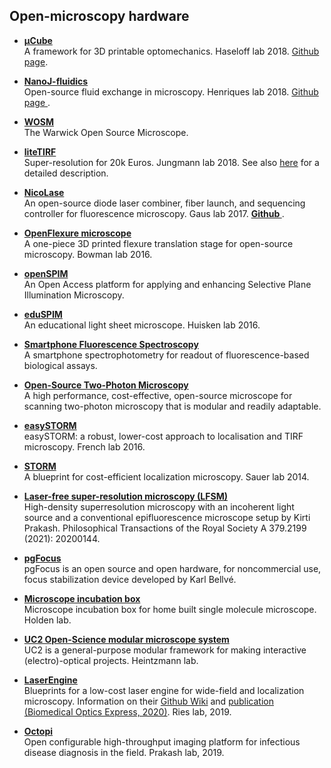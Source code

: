 ## Open-microscopy hardware 
* <a href="https://doi.org/10.5334%2Fjoh.8"> <strong> µCube </strong> <a> <br>
A framework for 3D printable optomechanics. Haseloff lab 2018.  <a href="https://mdelmans.github.io/uCube/"> Github page</a>. 

* <a href="https://doi.org/10.1038/s41467-019-09231-9"> <strong> NanoJ-fluidics </strong> <a> <br>
Open-source fluid exchange in microscopy. Henriques lab 2018. <a href="https://github.com/HenriquesLab/NanoJ-Fluidics"> Github page </a>. 

* <a href="https://wosmic.org/"> <strong> WOSM </strong> </a> <br>
The Warwick Open Source Microscope.

* <a href="https://doi.org/10.1002%2Fcphc.201800630"> <strong> liteTIRF </strong> </a> <br>
Super-resolution for 20k Euros. Jungmann lab 2018. See also <a href="http://www.alexauer.me/litetirf/">here</a> for a detailed description. 

* <a href="https://doi.org/10.1371%2Fjournal.pone.0173879"> <strong> NicoLase </strong> </a> <br>
An open-source diode laser combiner, fiber launch, and sequencing controller for fluorescence microscopy. Gaus lab 2017. <a href="https://github.com/PRNicovich/NicoLase"> <strong> Github </strong> </a>. 

* <a href="https://github.com/rwb27/openflexure_microscope"> <strong> OpenFlexure microscope </strong> </a> <br>
A one-piece 3D printed flexure translation stage for open-source microscopy. Bowman lab 2016. 

* <a href="http://openspim.org/Welcome_to_the_OpenSPIM_Wiki"> <strong> openSPIM </strong> </a> <br>
An Open Access platform for applying and enhancing Selective Plane Illumination Microscopy.

* <a href="http://journals.plos.org/plosone/article?id=10.1371/journal.pone.0161402"> <strong> eduSPIM </strong> </a> <br>
An educational light sheet microscope. Huisken lab 2016. 

* <a href="https://pubs.acs.org/doi/10.1021/ac502080t"> <strong> Smartphone Fluorescence Spectroscopy </strong> </a> <br>
A smartphone spectrophotometry for readout of fluorescence-based biological assays.

* <a href="https://doi.org/10.1371/journal.pone.0110475"> <strong> Open-Source Two-Photon Microscopy </strong> </a> <br>
A high performance, cost-effective, open-source microscope for scanning two-photon microscopy that is modular and readily adaptable.

* <a href="https://doi.org/10.1002%2Fjbio.201500324"> <strong> easySTORM </strong> </a> <br>
easySTORM: a robust, lower-cost approach to localisation and TIRF microscopy. French lab 2016. 

* <a href="https://doi.org/10.1002%2Fcphc.201300739"> <strong> STORM </strong> </a> <br>
A blueprint for cost-efficient localization microscopy. Sauer lab 2014. 

* <a href="https://doi.org/10.1098/rsta.2020.0144"> <strong> Laser-free super-resolution microscopy (LFSM) </strong> </a> <br>
High-density superresolution microscopy with an incoherent light source and a conventional epifluorescence microscope setup by Kirti Prakash. Philosophical Transactions of the Royal Society A 379.2199 (2021): 20200144. 

* <a href="http://big.umassmed.edu/wiki/index.php/PgFocus"> <strong> pgFocus </strong> </a> <br>
pgFocus is an open source and open hardware, for noncommercial use, focus stabilization device developed by Karl Bellvé.

* <a href="https://github.com/HoldenLab/microscope-incubation-box"> <strong> Microscope incubation box </strong> </a> <br>
Microscope incubation box for home built single molecule microscope. Holden lab.

* <a href="https://github.com/bionanoimaging/UC2-GIT"> <strong> UC2 Open-Science modular microscope system </strong> </a> <br>
UC2 is a general-purpose modular framework for making interactive (electro)-optical projects. Heintzmann lab.

* <a href="https://github.com/ries-lab/LaserEngine"> <strong> LaserEngine </strong> </a> <br>
Blueprints for a low-cost laser engine for wide-field and localization microscopy. Information on their <a href="https://github.com/ries-lab/LaserEngine">Github Wiki</a> and <a href="http://dx.doi.org/10.1364/BOE.380815">publication (Biomedical Optics Express, 2020)</a>. Ries lab, 2019. 

* <a href="https://www.biorxiv.org/content/10.1101/684423v1"> <strong> Octopi </strong> </a> <br>
Open configurable high-throughput imaging platform for infectious disease diagnosis in the field. Prakash lab, 2019.
	
